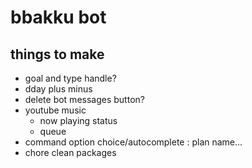 # bbakku bot

<!-- <p align="center">
    <a href="https://discord.gg/yHQY9fexH9"
      ><img
        src="https://img.shields.io/discord/874802018361950248?color=5865F2&logo=discord&logoColor=white"
        alt="Discord server"
    /></a> -->

## things to make

- goal and type handle?
- dday plus minus
- delete bot messages button?
- youtube music
  - now playing status
  - queue
- command option choice/autocomplete : plan name...
- chore clean packages
